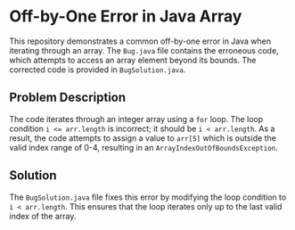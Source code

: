 # Off-by-One Error in Java Array

This repository demonstrates a common off-by-one error in Java when iterating through an array.  The `Bug.java` file contains the erroneous code, which attempts to access an array element beyond its bounds. The corrected code is provided in `BugSolution.java`.

## Problem Description

The code iterates through an integer array using a `for` loop. The loop condition `i <= arr.length` is incorrect; it should be `i < arr.length`. As a result, the code attempts to assign a value to `arr[5]` which is outside the valid index range of 0-4, resulting in an `ArrayIndexOutOfBoundsException`.

## Solution

The `BugSolution.java` file fixes this error by modifying the loop condition to `i < arr.length`. This ensures that the loop iterates only up to the last valid index of the array.